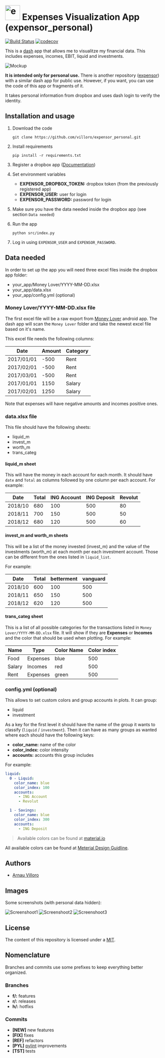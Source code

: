 # <img src="assets/logo.png" alt="expensor_personal" width="48px"/> Expenses Visualization App (expensor_personal)
[![Build Status](https://travis-ci.com/villoro/expensor_personal.svg?branch=master)](https://travis-ci.com/villoro/expensor_personal)
[![codecov](https://codecov.io/gh/villoro/expensor_personal/branch/master/graph/badge.svg)](https://codecov.io/gh/villoro/expensor_personal)

This is a [dash](https://plot.ly/products/dash/) app that allows me to visualitze my financial data. This includes expenses, incomes, EBIT, liquid and investments.

![Mockup](images/mockup.png)

**It is intended only for personal use.** There is another repository ([expensor](https://github.com/villoro/expensor)) with a similar dash app for public use. However, if you want, you can use the code of this app or fragments of it.

It takes personal information from dropbox and uses dash login to verify the identity.

## Installation and usage
1. Download the code 

    ```git clone https://github.com/villoro/expensor_personal.git```

2. Install requirements

    ```pip install -r requirements.txt```

3. Register a dropbox app ([Documentation](https://www.dropbox.com/developers/reference/oauth-guide))

4. Set environment variables
    - **EXPENSOR_DROPBOX_TOKEN:** dropbox token (from the previously registered app)
    - **EXPENSOR_USER:** user for login
    - **EXPENSOR_PASSWORD:** password for login

5. Make sure you have the data needed inside the dropbox app (see section `Data needed`)

6. Run the app

    ```python src/index.py```

7. Log in using `EXPENSOR_USER` and `EXPENSOR_PASSWORD`.

## Data needed
In order to set up the app you will need three excel files inside the dropbox app folder:
* your_app/Money Lover/YYYY-MM-DD.xlsx
* your_app/data.xlsx
* your_app/config.yml (optional)


### Money Lover/YYYY-MM-DD.xlsx file
The first excel file will be a raw export from [Money Lover](https://moneylover.me/) android app. The dash app will scan the `Money Lover` folder and take the newest excel file based on it's name.

This excel file needs the following columns:

| Date       | Amount | Category |
|------------|--------|----------|
| 2017/01/01 | -500   | Rent     |
| 2017/02/01 | -500   | Rent     |
| 2017/03/01 | -500   | Rent     |
| 2017/01/01 | 1150   | Salary   |
| 2017/02/01 | 1250   | Salary   |

Note that expenses will have negative amounts and incomes positive ones.

### data.xlsx file
This file should have the following sheets:
* liquid_m
* invest_m
* worth_m
* trans_categ

#### liquid_m sheet
This will have the money in each account for each month. It should have `date` and `Total` as columns followed by one column per each account. For example:

| Date    | Total | ING Account | ING Deposit | Revolut |
|---------|-------|-------------|-------------|---------|
| 2018/10 | 680   | 100         | 500         | 80      |
| 2018/11 | 700   | 150         | 500         | 50      |
| 2018/12 | 680   | 120         | 500         | 60      |

#### invest_m and worth_m sheets
This will be a list of the money invested (invest_m) and the value of the investments (worth_m) at each month per each investment account. Those can be different from the ones listed in `liquid_list`.

For example:

| Date    | Total | betterment | vanguard |
|---------|-------|------------|----------|
| 2018/10 | 600   | 100        | 500      |
| 2018/11 | 650   | 150        | 500      |
| 2018/12 | 620   | 120        | 500      |

#### trans_categ sheet
This is a list of all possible categories for the transactions listed in `Money Lover/YYYY-MM-DD.xlsx` file. It will show if they are **Expenses** or **Incomes** and the color that should be used when plotting. For example:

| Name   | Type     | Color Name | Color index |
|--------|----------|------------|-------------|
|  Food  | Expenses | blue       | 500         |
| Salary | Incomes  | red        | 500         |
|  Rent  | Expenses | green      | 500         |

### config.yml (optional)
This allows to set custom colors and group accounts in plots. It can group:
* liquid
* investment

As a key for the first level it should have the name of the group it wants to classify (`liquid` / `investment`). Then it can have as many groups as wanted where each should have the following keys:
* **color_name:** name of the color
* **color_index:** color intensity
* **accounts:** accounts this group includes

For example:

```yml
liquid:
  0 - Liquid:
    color_name: blue
    color_index: 100
    accounts:
      - ING Account
      - Revolut

  1 - Savings:
    color_name: blue
    color_index: 300
    accounts:
      - ING Deposit
```

> Available colors can be found at [material.io](https://material.io/guidelines/style/color.html#color-color-palette)

All available colors can be found at [Meterial Design Guidline](https://material.io/design/color/the-color-system.html#color-usage-palettes).

## Authors
* [Arnau Villoro](villoro.com)


## Images
Some screenshots (with personal data hidden):

![Screenshoot1](images/screenshot_1.jpg)
![Screenshoot2](images/screenshot_2.jpg)
![Screenshoot3](images/screenshot_3.jpg)

## License
The content of this repository is licensed under a [MIT](https://opensource.org/licenses/MIT).

## Nomenclature
Branches and commits use some prefixes to keep everything better organized.

### Branches
* **f/:** features
* **r/:** releases
* **h/:** hotfixs

### Commits
* **[NEW]** new features
* **[FIX]** fixes
* **[REF]** refactors
* **[PYL]** [pylint](https://www.pylint.org/) improvements
* **[TST]** tests